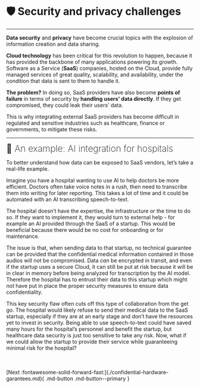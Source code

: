 # 🛡️ Security and privacy challenges
___________________________________________________

**Data security** and **privacy** have become crucial topics with the explosion of information creation and data sharing.

**Cloud technology** has been critical for this revolution to happen, because it has provided the backbone of many applications powering its growth. Software as a Service (**SaaS**) companies, hosted on the Cloud, provide fully managed services of great quality, scalability, and availability, under the condition that data is sent to them to handle it.

**The problem?** In doing so, SaaS providers have also become **points of failure** in terms of security by **handling users' data directly**. If they get compromised, they could leak their users' data. 

This is why integrating external SaaS providers has become difficult in regulated and sensitive industries such as healthcare, finance or governments, to mitigate these risks.

______________________________________________________

<font size="5"><span style="font-weight: 200">
🏥 An example: AI integration for hospitals
</font></span>

To better understand how data can be exposed to SaaS vendors, let’s take a real-life example.

Imagine you have a hospital wanting to use AI to help doctors be more efficient. Doctors often take voice notes in a rush, then need to transcribe them into writing for later reporting. This takes a lot of time and it could be automated with an AI transcribing speech-to-text.

The hospital doesn’t have the expertise, the infrastructure or the time to do so. If they want to implement it, they would turn to external help - for example an AI provided through the SaaS of a startup. This would be beneficial because there would be no cost for onboarding or for maintenance.

The issue is that, when sending data to that startup, no technical guarantee can be provided that the confidential medical information contained in those audios will not be compromised. Data *can* be encrypted in transit, and even if the startup uses a secure Cloud, it can still be put at risk because it will be in clear in memory before being analyzed for transcription by the AI model. Therefore the hospital has to entrust their data to this startup which might not have put in place the proper security measures to ensure data confidentiality.

This key security flaw often cuts off this type of collaboration from the get go. The hospital would likely refuse to send their medical data to the SaaS startup, especially if they are at an early stage and don’t have the resources yet to invest in security. Being able to use speech-to-text could have saved many hours for the hospital’s personnel and benefit the startup, but healthcare data security is just too sensitive to take any risk. Now, what if we could allow the startup to provide their service while guaranteeing minimal risk for the hospital?

<br />
<br />
[Next :fontawesome-solid-forward-fast:](./confidential-hardware-garantees.md){ .md-button .md-button--primary }

